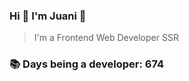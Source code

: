 ### Hi 👋 I&#39;m Juani 🦁

> I&#39;m a Frontend Web Developer SSR

### 📚 Days being a developer: 674

